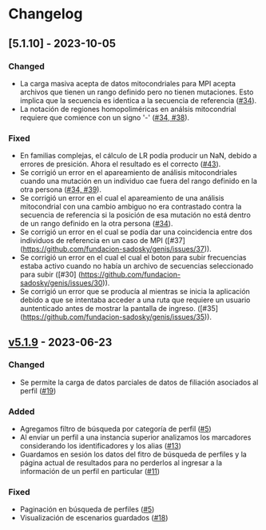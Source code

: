 # Changelog

## [5.1.10] - 2023-10-05

### Changed

- La carga masiva acepta de datos mitocondriales para MPI acepta archivos que
  tienen un rango definido pero no tienen mutaciones. Esto implica que la
  secuencia es identica a la secuencia de referencia
  ([#34](https://github.com/fundacion-sadosky/genis/issues/34)).
- La notación de regiones homopoliméricas en análsis mitocondrial requiere que
  comience con un signo '-'
  ([#34, #38](https://github.com/fundacion-sadosky/genis/issues/34)).

### Fixed

- En familias complejas, el cálculo de LR podía producir un NaN, debido a
  errores de presición. Ahora el resultado es el correcto
  ([#43](https://github.com/fundacion-sadosky/genis/issues/43)).
- Se corrigió un error en el apareamiento de análisis mitocondriales cuando
  una mutación en un individuo cae fuera del rango definido en la otra 
  persona ([#34, #39](https://github.com/fundacion-sadosky/genis/issues/34)).
- Se corrigió un error en el cual el apareamiento de una análisis mitocondrial
  con una cambio ambiguo no era contrastado contra la secuencia de referencia si
  la posición de esa mutación no está dentro de un rango definido en la otra
  persona ([#34](https://github.com/fundacion-sadosky/genis/issues/34)).
- Se corrigió un error en el cual se podía dar una coincidencia entre dos
  individuos de referencia en un caso de MPI
  ([#37] (https://github.com/fundacion-sadosky/genis/issues/37)).
- Se corrigió un error en el cual el cual el boton para subir frecuencias estaba
  activo cuando no había un archivo de secuencias seleccionado para subir
  ([#30] (https://github.com/fundacion-sadosky/genis/issues/30)).
- Se corrigió un error que se producía al mientras se inicia la aplicación
  debido a que se intentaba acceder a una ruta que requiere un usuario
  auntenticado antes de mostrar la pantalla de ingreso.
  ([#35] (https://github.com/fundacion-sadosky/genis/issues/35)).

[v5.1.10]: https://github.com/fundacion-sadosky/genis/releases/tag/v5.1.10

## [v5.1.9] - 2023-06-23

### Changed
	
- Se permite la carga de datos parciales de datos de filiación asociados al perfil ([#19](https://github.com/fundacion-sadosky/genis/issues/19))

### Added

- Agregamos filtro de búsqueda por categoría de perfil ([#5](https://github.com/fundacion-sadosky/genis/issues/5))
- Al enviar un perfil a una instancia superior analizamos los marcadores considerando los identificadores y los alias ([#13](https://github.com/fundacion-sadosky/genis/issues/13))
- Guardamos en sesión los datos del fitro de búsqueda de perfiles y la página actual de resultados para no perderlos al ingresar a la información de un perfil en particular ([#11](https://github.com/fundacion-sadosky/genis/issues/11))

### Fixed

- Paginación en búsqueda de perfiles ([#5](https://github.com/fundacion-sadosky/genis/issues/5))
- Visualización de escenarios guardados ([#18](https://github.com/fundacion-sadosky/genis/issues/18))

[v5.1.9]: https://github.com/fundacion-sadosky/genis/releases/tag/v5.1.9

